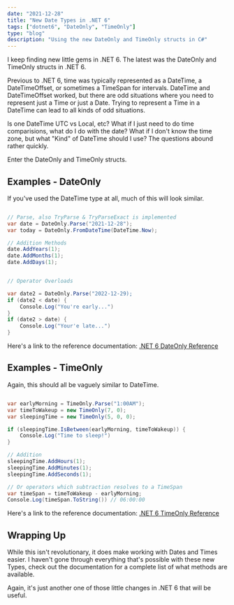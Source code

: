 ```yaml
---
date: "2021-12-28"
title: "New Date Types in .NET 6"
tags: ["dotnet6", "DateOnly", "TimeOnly"]
type: "blog"
description: "Using the new DateOnly and TimeOnly structs in C#"
---
```


I keep finding new little gems in .NET 6.
The latest was the DateOnly and TimeOnly structs in .NET 6.

Previous to .NET 6, time was typically represented as a DateTime, a DateTimeOffset, or sometimes a TimeSpan for intervals.
DateTime and DateTimeOffset worked, but there are odd situations where you need to represent just a Time or just a Date.
Trying to represent a Time in a DateTime can lead to all kinds of odd situations.

Is one DateTime UTC vs Local, etc?
What if I just need to do time comparisions, what do I do with the date?
What if I don't know the time zone, but what "Kind" of DateTime should I use?
The questions abound rather quickly.

Enter the DateOnly and TimeOnly structs.

## Examples - DateOnly

If you've used the DateTime type at all, much of this will look similar.

```csharp

// Parse, also TryParse & TryParseExact is implemented
var date = DateOnly.Parse("2021-12-28");
var today = DateOnly.FromDateTime(DateTime.Now);

// Addition Methods
date.AddYears(1);
date.AddMonths(1);
date.AddDays(1);


// Operator Overloads

var date2 = DateOnly.Parse("2022-12-29);
if (date2 < date) {
    Console.Log("You're early...")
}
if (date2 > date) {
    Console.Log("Your'e late...")
}

```

Here's a link to the reference documentation: [.NET 6 DateOnly Reference](https://docs.microsoft.com/en-us/dotnet/api/system.dateonly?view=net-6.0)

## Examples - TimeOnly

Again, this should all be vaguely similar to DateTime.

```csharp

var earlyMorning = TimeOnly.Parse("1:00AM");
var timeToWakeup = new TimeOnly(7, 0);
var sleepingTime = new TimeOnly(5, 0, 0);

if (sleepingTime.IsBetween(earlyMorning, timeToWakeup)) {
    Console.Log("Time to sleep!")
}

// Addition
sleepingTime.AddHours(1);
sleepingTime.AddMinutes(1);
sleepingTime.AddSeconds(1);

// Or operators which subtraction resolves to a TimeSpan
var timeSpan = timeToWakeup - earlyMorning;
Console.Log(timeSpan.ToString()) // 06:00:00
```

Here's a link to the reference documentation: [.NET 6 TimeOnly Reference](https://docs.microsoft.com/en-us/dotnet/api/system.timeonly?view=net-6.0)

## Wrapping Up

While this isn't revolutionary, it does make working with Dates and Times easier.
I haven't gone through everything that's possible with these new Types, check out the documentation for a complete list of what methods are available.

Again, it's just another one of those little changes in .NET 6 that will be useful.
